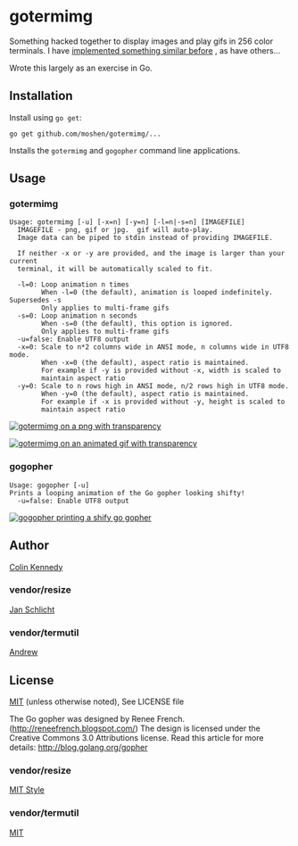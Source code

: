 
# gotermimg

Something hacked together to display images and play gifs in 256 color
terminals.  I have
[implemented something similar before](https://github.com/moshen/Image-Term256Color)
, as have others...

Wrote this largely as an exercise in Go.

## Installation

Install using `go get`:

    go get github.com/moshen/gotermimg/...

Installs the `gotermimg` and `gogopher` command line applications.

## Usage

### gotermimg

    Usage: gotermimg [-u] [-x=n] [-y=n] [-l=n|-s=n] [IMAGEFILE]
      IMAGEFILE - png, gif or jpg.  gif will auto-play.
      Image data can be piped to stdin instead of providing IMAGEFILE.

      If neither -x or -y are provided, and the image is larger than your current
      terminal, it will be automatically scaled to fit.

      -l=0: Loop animation n times
            When -l=0 (the default), animation is looped indefinitely. Supersedes -s
            Only applies to multi-frame gifs
      -s=0: Loop animation n seconds
            When -s=0 (the default), this option is ignored.
            Only applies to multi-frame gifs
      -u=false: Enable UTF8 output
      -x=0: Scale to n*2 columns wide in ANSI mode, n columns wide in UTF8 mode.
            When -x=0 (the default), aspect ratio is maintained.
            For example if -y is provided without -x, width is scaled to
            maintain aspect ratio
      -y=0: Scale to n rows high in ANSI mode, n/2 rows high in UTF8 mode.
            When -y=0 (the default), aspect ratio is maintained.
            For example if -x is provided without -y, height is scaled to
            maintain aspect ratio

[![gotermimg on a png with transparency](http://fat.gfycat.com/AbsoluteShockingHerring.gif)](http://gfycat.com/AbsoluteShockingHerring)

[![gotermimg on an animated gif with transparency](http://zippy.gfycat.com/IcyBlindBlesbok.gif)](http://gfycat.com/IcyBlindBlesbok)

### gogopher

    Usage: gogopher [-u]
    Prints a looping animation of the Go gopher looking shifty!
      -u=false: Enable UTF8 output

[![gogopher printing a shify go gopher](http://zippy.gfycat.com/ConsciousTimelyHuman.gif)](http://gfycat.com/ConsciousTimelyHuman)

## Author

[Colin Kennedy](https://github.com/moshen)

### vendor/resize

[Jan Schlicht](https://github.com/nfnt/resize)

### vendor/termutil

[Andrew](https://github.com/andrew-d/go-termutil)

## License

[MIT](http://colken.mit-license.org/)
(unless otherwise noted), See LICENSE file

The Go gopher was designed by Renee French. (http://reneefrench.blogspot.com/)
The design is licensed under the Creative Commons 3.0 Attributions license.
Read this article for more details: http://blog.golang.org/gopher

### vendor/resize

[MIT Style](https://github.com/moshen/gotermimg/blob/master/vendor/resize/LICENSE)

### vendor/termutil

[MIT](https://github.com/moshen/gotermimg/blob/master/vendor/termutil/LICENSE)
